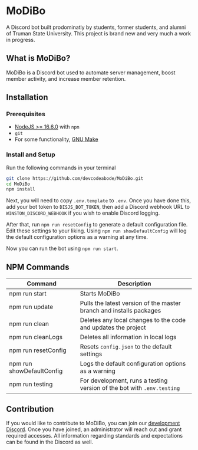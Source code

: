 # MoDiBo

A Discord bot built prodominatly by students, former students, and alumni of Truman State University. This project is brand new and very much a work in progress.

## What is MoDiBo?

MoDiBo is a Discord bot used to automate server management, boost member activity, and increase member retention.

## Installation

### Prerequisites

- [NodeJS >= 16.6.0](https://nodejs.org/en/download/) with `npm`
- `git`
- For some functionality, [GNU Make](https://www.gnu.org/software/make/)

### Install and Setup

Run the following commands in your terminal

```sh
git clone https://github.com/devcodeabode/MoDiBo.git
cd MoDiBo
npm install
```

Next, you will need to copy `.env.template` to `.env`. Once you have done this, add your bot token to `DISJS_BOT_TOKEN`, then add a Discord webhook URL to `WINSTON_DISCORD_WEBHOOK` if you wish to enable Discord logging.

After that, run `npm run resetConfig` to generate a default configuration file. Edit these settings to your liking. Using `npm run showDefaultConfig` will log the default configuration options as a warning at any time.

Now you can run the bot using `npm run start`.

## NPM Commands

| Command                   | Description                                                            |
| ------------------------- | ---------------------------------------------------------------------- |
| npm run start             | Starts MoDiBo                                                          |
| npm run update            | Pulls the latest version of the master branch and installs packages    |
| npm run clean             | Deletes any local changes to the code and updates the project          |
| npm run cleanLogs         | Deletes all information in local logs                                  |
| npm run resetConfig       | Resets `config.json` to the default settings                           |
| npm run showDefaultConfig | Logs the default configuration options as a warning                    |
| npm run testing           | For development, runs a testing version of the bot with `.env.testing` |

## Contribution

If you would like to contribute to MoDiBo, you can join our [development Discord](https://discord.gg/QqP6djXEyk). Once you have joined, an administrator will reach out and grant required accesses. All information regarding standards and expectations can be found in the Discord as well.
